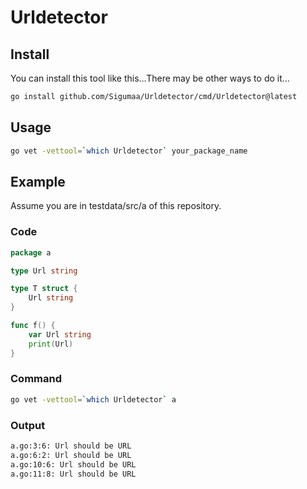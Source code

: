 # Urldetector


## Install

You can install this tool like this...There may be other ways to do it...

```bash
go install github.com/Sigumaa/Urldetector/cmd/Urldetector@latest
```

## Usage

```bash
go vet -vettool=`which Urldetector` your_package_name
```

## Example

Assume you are in testdata/src/a of this repository.

### Code

```go
package a

type Url string

type T struct {
	Url string
}

func f() {
	var Url string
	print(Url)
}
```

### Command

```bash
go vet -vettool=`which Urldetector` a
```

### Output

```bash
a.go:3:6: Url should be URL
a.go:6:2: Url should be URL
a.go:10:6: Url should be URL
a.go:11:8: Url should be URL
```
